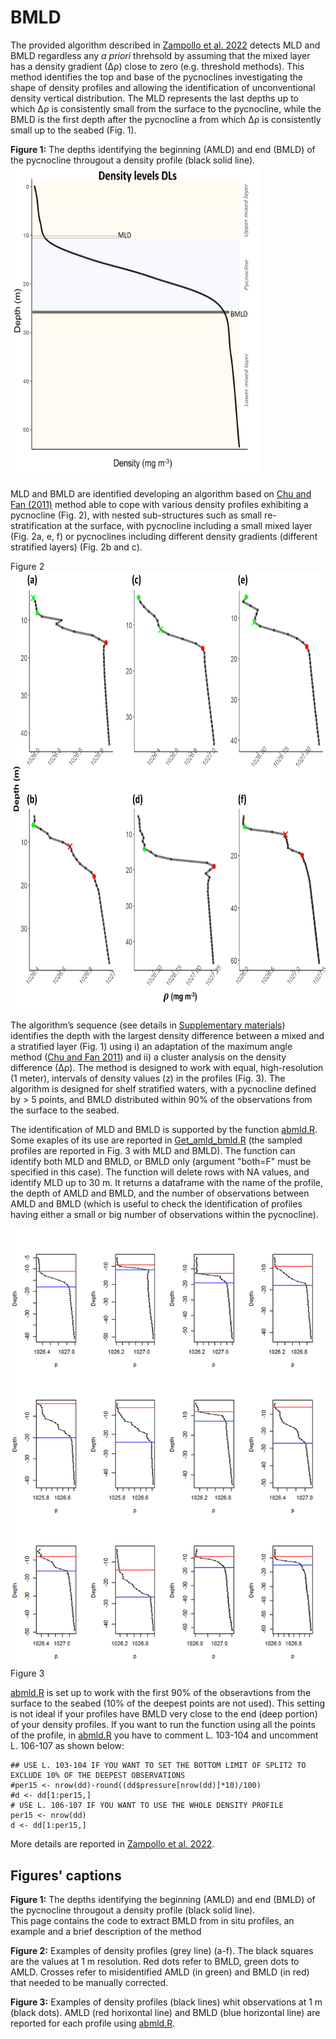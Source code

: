 # BMLD

The provided algorithm described in [Zampollo et al. 2022](https://egusphere.copernicus.org/preprints/2022/egusphere-2022-140/) detects MLD and BMLD regardless any *a priori* threhsold by assuming that the mixed layer has a density gradient (∆ρ) close to zero (e.g. threshold methods). This method identifies the top and base of the pycnoclines investigating the shape of density profiles and allowing the identification of unconventional density vertical distribution. 
The MLD represents the last depths up to which ∆ρ is consistently small from the surface to the pycnocline, while the BMLD is the first depth after the pycnocline a from which ∆ρ is consistently small up to the seabed (Fig. 1).

**Figure 1:** The depths identifying the beginning (AMLD) and end (BMLD) of the pycnocline througout a density profile (black solid line).                             <img src="Plots/MLD_BMLD.png" width="400" height="500" />       
   
MLD and BMLD are identified developing an algorithm based on [Chu and Fan (2011)](https://doi.org/10.1007/s10872-011-0019-2) method able to cope with various density profiles exhibiting a pycnocline (Fig. 2), with nested sub-structures such as small re-stratification at the surface, with pycnocline including a small mixed layer (Fig. 2a, e, f) or pycnoclines including different density gradients (different stratified layers) (Fig. 2b and c). 

Figure 2
<img src="Plots/figA01.png" width="700" height="700" />

The algorithm’s sequence (see details in [Supplementary materials](https://github.com/azampollo/BMLD/blob/main/SuppMat.docx)) identifies the depth with the largest density difference between a mixed and a stratified layer (Fig. 1) using i) an adaptation of the maximum angle method ([Chu and Fan 2011](https://doi.org/10.1007/s10872-011-0019-2)) and ii) a cluster analysis on the density difference (∆ρ). The method is designed to work with equal, high-resolution (1 meter), intervals of density values (z) in the profiles (Fig. 3). The algorithm is designed for shelf stratified waters, with a pycnocline defined by > 5 points, and BMLD distributed within 90% of the observations from the surface to the seabed. 

The identification of MLD and BMLD is supported by the function [abmld.R](https://github.com/azampollo/BMLD/blob/main/R%20code/abmld.R). Some exaples of its use are reported in [Get_amld_bmld.R](https://github.com/azampollo/BMLD/blob/main/R%20code/Get_amld_bmld.R) (the sampled profiles are reported in Fig. 3 with MLD and BMLD). The function can identify both MLD and BMLD, or BMLD only (argument "both=F" must be specified in this case). The function will delete rows with NA values, and identify MLD up to 30 m. It returns a dataframe with the name of the profile, the depth of AMLD and BMLD, and the number of observations between AMLD and BMLD (which is useful to check the identification of profiles having either a small or big number of observations within the pycnocline).

<img src="Plots/Profiles_AMLD_BMLD.png" /> Figure 3

[abmld.R](https://github.com/azampollo/BMLD/blob/main/R%20code/abmld.R) is set up to work with the first 90% of the obseravtions from the surface to the seabed (10% of the deepest points are not used). This setting is not ideal if your profiles have BMLD very close to the end (deep portion) of your density profiles. If you want to run the function using all the points of the profile, in [abmld.R](https://github.com/azampollo/BMLD/blob/main/R%20code/abmld.R) you have to comment L. 103-104 and uncomment L. 106-107 as shown below:

````
## USE L. 103-104 IF YOU WANT TO SET THE BOTTOM LIMIT OF SPLIT2 TO EXCLUDE 10% OF THE DEEPEST OBSERVATIONS
#per15 <- nrow(dd)-round((dd$pressure[nrow(dd)]*10)/100)
#d <- dd[1:per15,]
# USE L. 106-107 IF YOU WANT TO USE THE WHOLE DENSITY PROFILE
per15 <- nrow(dd)
d <- dd[1:per15,]
````

More details are reported in [Zampollo et al. 2022](https://egusphere.copernicus.org/preprints/2022/egusphere-2022-140/).

Figures' captions
-------------------------
**Figure 1:** The depths identifying the beginning (AMLD) and end (BMLD) of the pycnocline througout a density profile (black solid line).                              
This page contains the code to extract BMLD from in situ profiles, an example and a brief description of the method

**Figure 2:** Examples of density profiles (grey line) (a-f). The black squares are the values at 1 m resolution. Red dots refer to BMLD, green dots to AMLD. Crosses refer to misidentified AMLD (in green) and BMLD (in red) that needed to be manually corrected.   

**Figure 3:** Examples of density profiles (black lines) whit observations at 1 m (black dots). AMLD (red horixontal line) and BMLD (blue horizontal line) are reported for each profile using [abmld.R](https://github.com/azampollo/BMLD/blob/main/R%20code/abmld.R).
